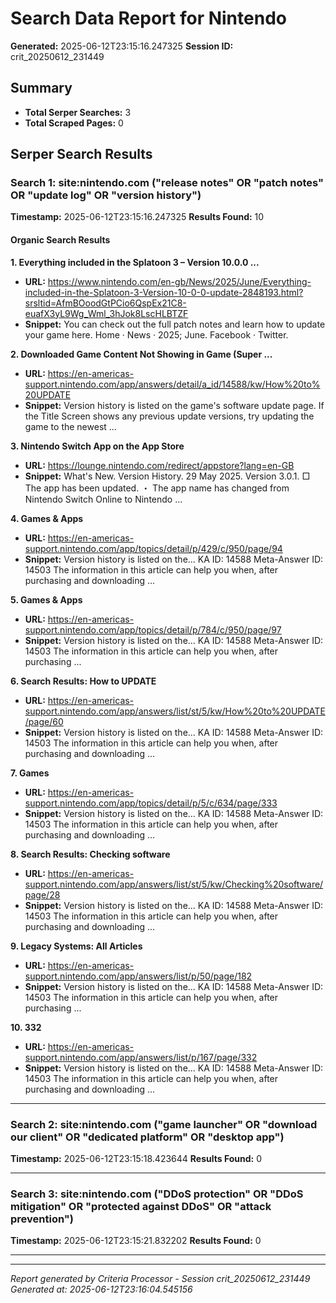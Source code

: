 # Search Data Report for Nintendo
**Generated:** 2025-06-12T23:15:16.247325
**Session ID:** crit_20250612_231449

## Summary
* **Total Serper Searches:** 3
* **Total Scraped Pages:** 0

## Serper Search Results

### Search 1: site:nintendo.com ("release notes" OR "patch notes" OR "update log" OR "version history")
**Timestamp:** 2025-06-12T23:15:16.247325
**Results Found:** 10

#### Organic Search Results
**1. Everything included in the Splatoon 3 – Version 10.0.0 ...**
* **URL:** https://www.nintendo.com/en-gb/News/2025/June/Everything-included-in-the-Splatoon-3-Version-10-0-0-update-2848193.html?srsltid=AfmBOoodGtPCio6QspEx21C8-euafX3yL9Wg_Wml_3hJok8LscHLBTZF
* **Snippet:** You can check out the full patch notes and learn how to update your game here. Home · News · 2025; June. Facebook · Twitter.

**2. Downloaded Game Content Not Showing in Game (Super ...**
* **URL:** https://en-americas-support.nintendo.com/app/answers/detail/a_id/14588/kw/How%20to%20UPDATE
* **Snippet:** Version history is listed on the game's software update page. If the Title Screen shows any previous update versions, try updating the game to the newest ...

**3. Nintendo Switch App on the App Store**
* **URL:** https://lounge.nintendo.com/redirect/appstore?lang=en-GB
* **Snippet:** What's New. Version History. 29 May 2025. Version 3.0.1. □ The app has been updated. ・ The app name has changed from Nintendo Switch Online to Nintendo ...

**4. Games & Apps**
* **URL:** https://en-americas-support.nintendo.com/app/topics/detail/p/429/c/950/page/94
* **Snippet:** Version history is listed on the... KA ID: 14588 Meta-Answer ID: 14503 The information in this article can help you when, after purchasing and downloading ...

**5. Games & Apps**
* **URL:** https://en-americas-support.nintendo.com/app/topics/detail/p/784/c/950/page/97
* **Snippet:** Version history is listed on the... KA ID: 14588 Meta-Answer ID: 14503 The information in this article can help you when, after purchasing ...

**6. Search Results: How to UPDATE**
* **URL:** https://en-americas-support.nintendo.com/app/answers/list/st/5/kw/How%20to%20UPDATE/page/60
* **Snippet:** Version history is listed on the... KA ID: 14588 Meta-Answer ID: 14503 The information in this article can help you when, after purchasing and downloading ...

**7. Games**
* **URL:** https://en-americas-support.nintendo.com/app/topics/detail/p/5/c/634/page/333
* **Snippet:** Version history is listed on the... KA ID: 14588 Meta-Answer ID: 14503 The information in this article can help you when, after purchasing and downloading ...

**8. Search Results: Checking software**
* **URL:** https://en-americas-support.nintendo.com/app/answers/list/st/5/kw/Checking%20software/page/28
* **Snippet:** Version history is listed on the... KA ID: 14588 Meta-Answer ID: 14503 The information in this article can help you when, after purchasing and downloading ...

**9. Legacy Systems: All Articles**
* **URL:** https://en-americas-support.nintendo.com/app/answers/list/p/50/page/182
* **Snippet:** Version history is listed on the... KA ID: 14588 Meta-Answer ID: 14503 The information in this article can help you when, after purchasing ...

**10. 332**
* **URL:** https://en-americas-support.nintendo.com/app/answers/list/p/167/page/332
* **Snippet:** Version history is listed on the... KA ID: 14588 Meta-Answer ID: 14503 The information in this article can help you when, after purchasing and downloading ...

---

### Search 2: site:nintendo.com ("game launcher" OR "download our client" OR "dedicated platform" OR "desktop app")
**Timestamp:** 2025-06-12T23:15:18.423644
**Results Found:** 0

---

### Search 3: site:nintendo.com ("DDoS protection" OR "DDoS mitigation" OR "protected against DDoS" OR "attack prevention")
**Timestamp:** 2025-06-12T23:15:21.832202
**Results Found:** 0

---

---
*Report generated by Criteria Processor - Session crit_20250612_231449*
*Generated at: 2025-06-12T23:16:04.545156*